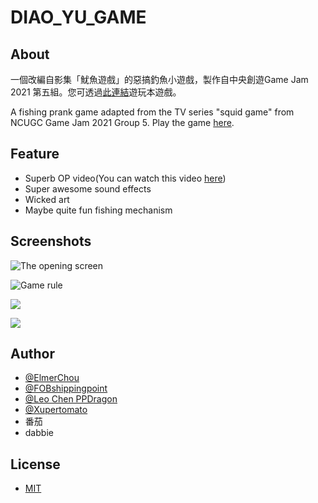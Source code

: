 # DIAO_YU_GAME

## About
一個改編自影集「魷魚遊戲」的惡搞釣魚小遊戲，製作自中央創遊Game Jam 2021 第五組。您可透過[此連結](https://fobshippingpoint.itch.io/diaoyu)遊玩本遊戲。

A fishing prank game adapted from the  TV series "squid game"  from NCUGC Game Jam 2021 Group 5.
Play the game [here](https://fobshippingpoint.itch.io/diaoyu).

## Feature

- Superb OP video(You can watch this video [here](https://www.youtube.com/watch?v=U11SHElFuKQ&ab_channel=%E7%A7%91%E7%9A%93%E4%B8%8D%E8%A6%81))
- Super awesome sound effects
- Wicked art
- Maybe quite fun fishing mechanism


## Screenshots

![The opening screen](https://i.imgur.com/yqyX4mY.png)

![Game rule](https://i.imgur.com/INWEpsU.jpg)

![](https://i.imgur.com/if9fS5j.jpg)

![](https://i.imgur.com/BdCa39a.jpg)

## Author

- [@ElmerChou](https://github.com/elmerchou)
- [@FOBshippingpoint](https://github.com/FOBshippingpoint)
- [@Leo Chen PPDragon](https://github.com/zx123497)
- [@Xupertomato](https://github.com/Xupertomato)
- 番茄
- dabbie

## License

- [MIT](https://choosealicense.com/licenses/mit/)

